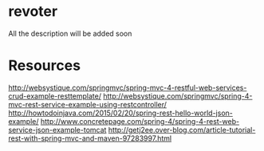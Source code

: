 # revoter

All the description will be added soon


Resources
=========
http://websystique.com/springmvc/spring-mvc-4-restful-web-services-crud-example-resttemplate/
http://websystique.com/springmvc/spring-4-mvc-rest-service-example-using-restcontroller/
http://howtodoinjava.com/2015/02/20/spring-rest-hello-world-json-example/
http://www.concretepage.com/spring-4/spring-4-rest-web-service-json-example-tomcat
http://getj2ee.over-blog.com/article-tutorial-rest-with-spring-mvc-and-maven-97283997.html
